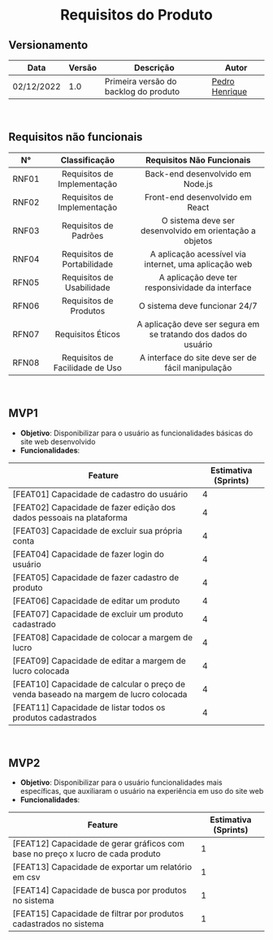 <h1 align="center"><b>Requisitos do Produto</b></h1>

## Versionamento
| Data | Versão | Descrição | Autor |
|------| ------ | --------- | ----- |
| 02/12/2022 | 1.0 | Primeira versão do backlog do produto | [Pedro Henrique](https://github.com/pehenobra2) |

<br>

## Requisitos não funcionais

N° | Classificação | Requisitos Não Funcionais
:---------: |  :-------: |  :-------:
RNF01 | Requisitos de Implementação | Back-end desenvolvido em Node.js
RNF02 | Requisitos de Implementação | Front-end desenvolvido em React
RNF03 | Requisitos de Padrões | O sistema deve ser desenvolvido em orientação a objetos
RNF04 | Requisitos de Portabilidade | A aplicação acessível via internet, uma aplicação web
RFN05 | Requisitos de Usabilidade | A aplicação deve ter responsividade da interface
RFN06 | Requisitos de Produtos | O sistema deve funcionar 24/7
RFN07 | Requisitos Éticos | A aplicação deve ser segura em se tratando dos dados do usuário
RFN08 | Requisitos de Facilidade de Uso | A interface do site deve ser de fácil manipulação

<br>

## MVP1

 - **Objetivo**: Disponibilizar para o usuário as funcionalidades básicas do site web desenvolvido
 - **Funcionalidades**: 

| Feature | Estimativa (Sprints) |
|---------|----------------------|
| [FEAT01] Capacidade de cadastro do usuário | 4 |
| [FEAT02] Capacidade de fazer edição dos dados pessoais na plataforma | 4 |
| [FEAT03] Capacidade de excluir sua própria conta  | 4 |
| [FEAT04] Capacidade de fazer login do usuário | 4 |
| [FEAT05] Capacidade de fazer cadastro de produto | 4 |
| [FEAT06] Capacidade de editar um produto | 4 |
| [FEAT07] Capacidade de excluir um produto cadastrado | 4 |
| [FEAT08] Capacidade de colocar a margem de lucro | 4 |
| [FEAT09] Capacidade de editar a margem de lucro colocada | 4 |
| [FEAT10] Capacidade de calcular o preço de venda baseado na margem de lucro colocada | 4 |
| [FEAT11] Capacidade de listar todos os produtos cadastrados | 4 |

<br>

## MVP2
  - **Objetivo**: Disponibilizar para o usuário funcionalidades mais específicas, que auxiliaram o usuário na experiência em uso do site web
  - **Funcionalidades**: 

| Feature | Estimativa (Sprints) |
|---------|----------------------|
| [FEAT12] Capacidade de gerar gráficos com base no preço x lucro de cada produto | 1 |
| [FEAT13] Capacidade de exportar um relatório em csv | 1 |
| [FEAT14] Capacidade de busca por produtos no sistema | 1 |
| [FEAT15] Capacidade de filtrar por produtos cadastrados no sistema | 1 |
